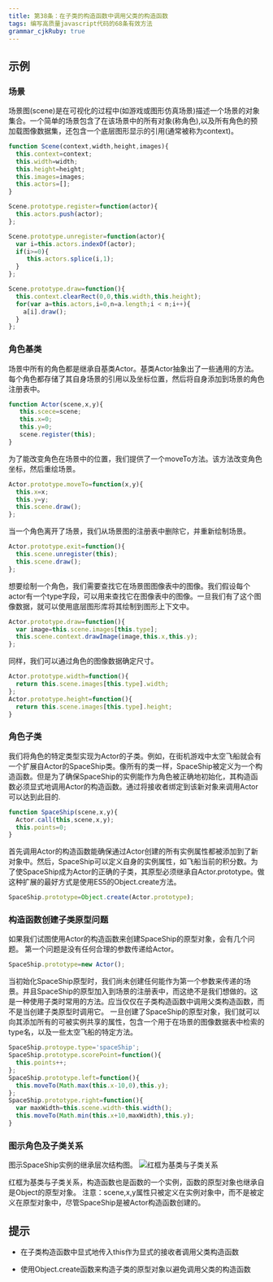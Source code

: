 ```yaml
---
title: 第38条：在子类的构造函数中调用父类的构造函数
tags: 编写高质量javascript代码的68条有效方法
grammar_cjkRuby: true
---
```

## 示例
### 场景
场景图(scene)是在可视化的过程中(如游戏或图形仿真场景)描述一个场景的对象集合。一个简单的场景包含了在该场景中的所有对象(称角色),以及所有角色的预加载图像数据集，还包含一个底层图形显示的引用(通常被称为context)。
```js
function Scene(context,width,height,images){
  this.context=context;
  this.width=width;
  this.height=height;
  this.images=images;
  this.actors=[];
}

Scene.prototype.register=function(actor){
  this.actors.push(actor);
};

Scene.prototype.unregister=function(actor){
  var i=this.actors.indexOf(actor);
  if(i>=0){
     this.actors.splice(i,1);
  }
};

Scene.prototype.draw=function(){
  this.context.clearRect(0,0,this.width,this.height);
  for(var a=this.actors,i=0,n=a.length;i < n;i++){
    a[i].draw();
  }
};
```
### 角色基类
场景中所有的角色都是继承自基类Actor。基类Actor抽象出了一些通用的方法。每个角色都存储了其自身场景的引用以及坐标位置，然后将自身添加到场景的角色注册表中。
```js
function Actor(scene,x,y){
   this.scece=scene;
   this.x=0;
   this.y=0;
   scene.register(this);  
}
```
为了能改变角色在场景中的位置，我们提供了一个moveTo方法。该方法改变角色坐标，然后重绘场景。
```js
Actor.prototype.moveTo=function(x,y){
  this.x=x;
  this.y=y;
  this.scene.draw();
};
```
当一个角色离开了场景，我们从场景图的注册表中删除它，并重新绘制场景。
```js
Actor.prototype.exit=function(){
  this.scene.unregister(this);
  this.scene.draw();
};
```
想要绘制一个角色，我们需要查找它在场景图图像表中的图像。我们假设每个actor有一个type字段，可以用来查找它在图像表中的图像。一旦我们有了这个图像数据，就可以使用底层图形库将其绘制到图形上下文中。
```js
Actor.prototype.draw=function(){
  var image=this.scene.images[this.type];
  this.scene.context.drawImage(image,this.x,this.y);
};
```
同样，我们可以通过角色的图像数据确定尺寸。
```js
Actor.prototype.width=function(){
  return this.scene.images[this.type].width;
};
Actor.prototype.height=function(){
  return this.scene.images[this.type].height;
}
```
### 角色子类
我们将角色的特定类型实现为Actor的子类。例如，在街机游戏中太空飞船就会有一个扩展自Actor的SpaceShip类。像所有的类一样，SpaceShip被定义为一个构造函数。但是为了确保SpaceShip的实例能作为角色被正确地初始化，其构造函数必须显式地调用Actor的构造函数。通过将接收者绑定到该新对象来调用Actor可以达到此目的.
```js
function SpaceShip(scene,x,y){
  Actor.call(this,scene,x,y);
  this.points=0;
}
```
首先调用Actor的构造函数能确保通过Actor创建的所有实例属性都被添加到了新对象中。然后，SpaceShip可以定义自身的实例属性，如飞船当前的积分数。为了使SpaceShip成为Actor的正确的子类，其原型必须继承自Actor.prototype。做这种扩展的最好方式是使用ES5的Object.create方法。
```js
SpaceShip.prototype=Object.create(Actor.prototype);
```
### 构造函数创建子类原型问题
如果我们试图使用Actor的构造函数来创建SpaceShip的原型对象，会有几个问题。
第一个问题是没有任何合理的参数传递给Actor。
```js
SpaceShip.prototype=new Actor();
```
当初始化SpaceShip原型时，我们尚未创建任何能作为第一个参数来传递的场景。并且SpaceShip的原型加入到场景的注册表中，而这绝不是我们想做的。这是一种使用子类时常用的方法。应当仅仅在子类构造函数中调用父类构造函数，而不是当创建子类原型时调用它。
一旦创建了SpaceShip的原型对象，我们就可以向其添加所有的可被实例共享的属性，包含一个用于在场景的图像数据表中检索的type名，以及一些太空飞船的特定方法。
```js
SpaceShip.protoype.type='spaceShip';
SpaceShip.prototype.scorePoint=function(){
  this.points++;
};
SpaceShip.prototype.left=function(){
  this.moveTo(Math.max(this.x-10,0),this.y);
};
SpaceShip.prototype.right=function(){
  var maxWidth=this.scene.width-this.width();
  this.moveTo(Math.min(this.x+10,maxWidth),this.y);
}
```
### 图示角色及子类关系
图示SpaceShip实例的继承层次结构图。
![红框为基类与子类关系][1]

红框为基类与子类关系，构造函数也是函数的一个实例，函数的原型对象也继承自是Object的原型对象。
注意：scene,x,y属性只被定义在实例对象中，而不是被定义在原型对象中，尽管SpaceShip是被Actor构造函数创建的。

## 提示
- 在子类构造函数中显式地传入this作为显式的接收者调用父类构造函数
- 使用Object.create函数来构造子类的原型对象以避免调用父类的构造函数


  [1]: http://images2015.cnblogs.com/blog/156514/201606/156514-20160617093359995-1061086381.png "1466126802431.jpg"
